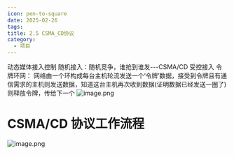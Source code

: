 ```yaml
---
icon: pen-to-square
date: 2025-02-26
tags: 
title: 2.5 CSMA_CD协议
category:
  - 项目
---
```

 动态媒体接入控制
 随机接入：随机竞争，谁抢到谁发---CSMA/CD
 受控接入
	 令牌环网： 网络由一个环构成每台主机轮流发送一个‘令牌’数据，接受到令牌且有通信需求的主机则发送数据，知道这台主机再次收到数据(证明数据已经发送一圈了)则释放令牌，传给下一个
![image.png](https://cdn.jsdelivr.net/gh/fakeppa/blog-img/20250227162511.png)
# CSMA/CD 协议工作流程
![image.png](https://cdn.jsdelivr.net/gh/fakeppa/blog-img/20250227162738.png)

